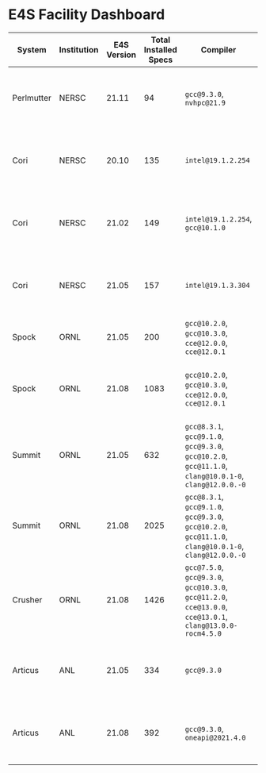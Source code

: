 # E4S Facility Dashboard

System  | Institution | E4S Version | Total Installed Specs | Compiler | Spack Commit or branch | Spack.yaml | `spack find` File |
------- | ----------- | -------------------- | --------- | ----------| -------------------------| ------------- | --------------- | 
Perlmutter | NERSC| 21.11 | 94 | `gcc@9.3.0`, `nvhpc@21.9` | [https://github.com/spack/spack/tree/e4s-21.11](https://github.com/spack/spack/tree/e4s-21.11) | [https://github.com/spack/spack-configs/blob/main/NERSC/perlmutter/e4s-21.11/spack.yaml](https://github.com/spack/spack-configs/blob/main/NERSC/perlmutter/e4s-21.11/spack.yaml) | [https://github.com/spack/spack-configs/blob/main/NERSC/perlmutter/e4s-21.11/e4s-21.11.txt](https://github.com/spack/spack-configs/blob/main/NERSC/perlmutter/e4s-21.11/e4s-21.11.txt)
Cori | NERSC  | 20.10 | 135 | `intel@19.1.2.254` | [e1e0bbb4cbe11a3f0d7e50466ffa86071ee653b7](https://github.com/spack/spack/commit/e1e0bbb4cbe11a3f0d7e50466ffa86071ee653b7) | [https://github.com/spack/spack-configs/blob/master/NERSC/cori/e4s-20.10/spack.yaml](https://github.com/spack/spack-configs/blob/master/NERSC/cori/e4s-20.10/spack.yaml) | [https://github.com/spack/spack-configs/blob/master/NERSC/cori/e4s-20.10/e4s-20.10.txt](https://github.com/spack/spack-configs/blob/master/NERSC/cori/e4s-20.10/e4s-20.10.txt)
Cori | NERSC | 21.02 | 149 | `intel@19.1.2.254`, `gcc@10.1.0` | [b56d65fce5f4743a23399f0cde006bed1b52d53d](https://github.com/spack/spack/commit/b56d65fce5f4743a23399f0cde006bed1b52d53d) | [https://github.com/spack/spack-configs/blob/main/NERSC/cori/e4s-21.02/spack.yaml](https://github.com/spack/spack-configs/blob/main/NERSC/cori/e4s-21.02/spack.yaml) | [https://github.com/spack/spack-configs/blob/main/NERSC/cori/e4s-21.02/e4s-21.02.txt](https://github.com/spack/spack-configs/blob/main/NERSC/cori/e4s-21.02/e4s-21.02.txt)
Cori | NERSC | 21.05 | 157 | `intel@19.1.3.304` | [https://github.com/spack/spack/tree/e4s-21.05](https://github.com/spack/spack/tree/e4s-21.05) |  [https://github.com/spack/spack-configs/blob/main/NERSC/cori/e4s-21.05/spack.yaml](https://github.com/spack/spack-configs/blob/main/NERSC/cori/e4s-21.05/spack.yaml) | [https://github.com/spack/spack-configs/blob/main/NERSC/cori/e4s-21.05/e4s-21.05.txt](https://github.com/spack/spack-configs/blob/main/NERSC/cori/e4s-21.05/e4s-21.05.txt)
Spock  | ORNL | 21.05 | 200 | `gcc@10.2.0`, `gcc@10.3.0`, `cce@12.0.0`, `cce@12.0.1` | [v0.16.1](https://github.com/spack/spack/tree/v0.16.1) | | 
Spock  | ORNL | 21.08 | 1083 | `gcc@10.2.0`, `gcc@10.3.0`, `cce@12.0.0`, `cce@12.0.1` | [v0.16.3](https://github.com/spack/spack/tree/v0.16.3)  | [https://github.com/spack/spack-configs/blob/main/OLCF/spock/spack.yaml](https://github.com/spack/spack-configs/blob/main/OLCF/spock/spack.yaml) | [https://github.com/spack/spack-configs/blob/main/OLCF/spock/e4s-21.08.txt](https://github.com/spack/spack-configs/blob/main/OLCF/spock/e4s-21.08.txt)
Summit | ORNL | 21.05 | 632 | `gcc@8.3.1`, `gcc@9.1.0`, `gcc@9.3.0`, `gcc@10.2.0`, `gcc@11.1.0`, `clang@10.0.1-0`, `clang@12.0.0.-0` | | |
Summit | ORNL | 21.08 | 2025 | `gcc@8.3.1`, `gcc@9.1.0`, `gcc@9.3.0`, `gcc@10.2.0`, `gcc@11.1.0`, `clang@10.0.1-0`, `clang@12.0.0.-0` | 0.16.2-4678-9effe1400f | [https://github.com/spack/spack-configs/blob/main/OLCF/summit/spack.yaml](https://github.com/spack/spack-configs/blob/main/OLCF/summit/spack.yaml) | [https://github.com/spack/spack-configs/blob/main/OLCF/summit/e4s-21.08.txt](https://github.com/spack/spack-configs/blob/main/OLCF/summit/e4s-21.08.txt)
Crusher | ORNL | 21.08 | 1426 | `gcc@7.5.0`, `gcc@9.3.0`, `gcc@10.3.0`, `gcc@11.2.0`, `cce@13.0.0`, `cce@13.0.1`, `clang@13.0.0-rocm4.5.0` | [0add25a508f7b78a5a7ea5a6129388a6ed29a993](https://github.com/mpbelhorn/olcf-spack/commit/0add25a508f7b78a5a7ea5a6129388a6ed29a993) | [https://github.com/spack/spack-configs/blob/main/OLCF/crusher/spack.yaml](https://github.com/spack/spack-configs/blob/main/OLCF/crusher/spack.yaml) | [https://github.com/spack/spack-configs/blob/main/OLCF/crusher/e4s-21.08.txt](https://github.com/spack/spack-configs/blob/main/OLCF/crusher/e4s-21.08.txt)
Articus | ANL | 21.05 | 334 | `gcc@9.3.0` | [https://github.com/spack/spack/tree/e4s-21.05](https://github.com/spack/spack/tree/e4s-21.05) | [https://github.com/spack/spack-configs/blob/main/ANL/JLSE/Arcticus/E4S-21.05/spack.yaml](https://github.com/spack/spack-configs/blob/main/ANL/JLSE/Arcticus/E4S-21.05/spack.yaml) | [https://github.com/spack/spack-configs/blob/main/ANL/JLSE/Arcticus/E4S-21.05/e4s-21.05.txt](https://github.com/spack/spack-configs/blob/main/ANL/JLSE/Arcticus/E4S-21.05/e4s-21.05.txt)
Articus | ANL | 21.08 | 392 | `gcc@9.3.0`, `oneapi@2021.4.0` | [https://github.com/spack/spack/tree/e4s-21.08](https://github.com/spack/spack/tree/e4s-21.08) | [https://github.com/spack/spack-configs/blob/main/ANL/JLSE/Arcticus/E4S-21.08/prod/spack.yaml](https://github.com/spack/spack-configs/blob/main/ANL/JLSE/Arcticus/E4S-21.08/prod/spack.yaml) | [https://github.com/spack/spack-configs/blob/main/ANL/JLSE/Arcticus/E4S-21.08/e4s-21.08.txt](https://github.com/spack/spack-configs/blob/main/ANL/JLSE/Arcticus/E4S-21.08/e4s-21.08.txt)

